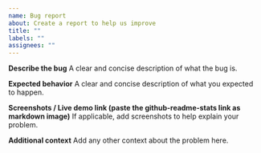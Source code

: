 ```yaml
---
name: Bug report
about: Create a report to help us improve
title: ""
labels: ""
assignees: ""
---
```


**Describe the bug**
A clear and concise description of what the bug is.

**Expected behavior**
A clear and concise description of what you expected to happen.

**Screenshots / Live demo link (paste the github-readme-stats link as markdown image)**
If applicable, add screenshots to help explain your problem.

**Additional context**
Add any other context about the problem here.

<!--

PLEASE READ THE FAQs!!!

Q: How to hide jupyter Notebook?
Ans: &hide=jupyter%20notebook

Q: I could not figure out how to deploy on my own vercel instance
Ans:
  - docs: https://github.com/praneybehl/my-profile-stats/#deploy-on-your-own-vercel-instance
  - YT tutorial by codeSTACKr: https://www.youtube.com/watch?v=n6d4KHSKqGk&feature=youtu.be&t=107

Q: Language Card is incorrect
Ans: Please read all the issues / comments before opening any issues regarding language card stats:
    - https://github.com/praneybehl/my-profile-stats/issues/136#issuecomment-665164174
    - https://github.com/praneybehl/my-profile-stats/issues/136#issuecomment-665172181

Q: How to count private stats?
Ans: We can only count private commits & we cannot access any other private info of any users, so it's not possible. only way is to deploy on your own instance & use your own PAT (Personal Access Token)

-->
